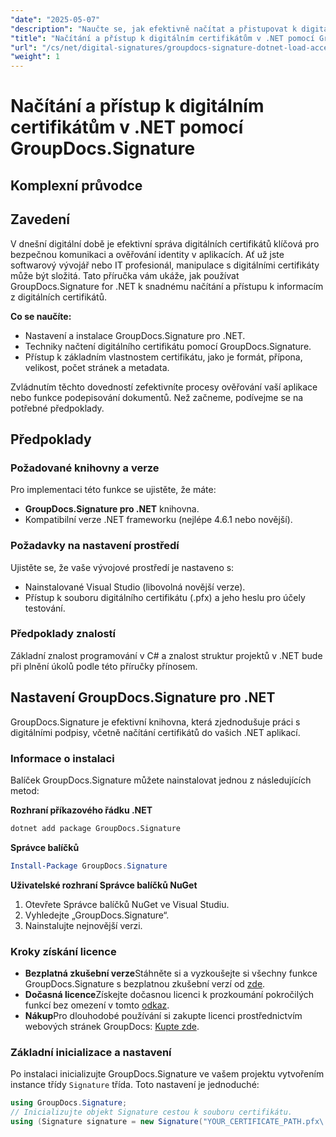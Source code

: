 ```yaml
---
"date": "2025-05-07"
"description": "Naučte se, jak efektivně načítat a přistupovat k digitálním certifikátům pomocí GroupDocs.Signature pro .NET. Vylepšete bezpečnostní funkce své aplikace pomocí tohoto podrobného návodu."
"title": "Načítání a přístup k digitálním certifikátům v .NET pomocí GroupDocs.Signature – Komplexní průvodce"
"url": "/cs/net/digital-signatures/groupdocs-signature-dotnet-load-access-digital-certificates/"
"weight": 1
---
```


# Načítání a přístup k digitálním certifikátům v .NET pomocí GroupDocs.Signature
## Komplexní průvodce

## Zavedení
V dnešní digitální době je efektivní správa digitálních certifikátů klíčová pro bezpečnou komunikaci a ověřování identity v aplikacích. Ať už jste softwarový vývojář nebo IT profesionál, manipulace s digitálními certifikáty může být složitá. Tato příručka vám ukáže, jak používat GroupDocs.Signature for .NET k snadnému načítání a přístupu k informacím z digitálních certifikátů.

**Co se naučíte:**
- Nastavení a instalace GroupDocs.Signature pro .NET.
- Techniky načtení digitálního certifikátu pomocí GroupDocs.Signature.
- Přístup k základním vlastnostem certifikátu, jako je formát, přípona, velikost, počet stránek a metadata.

Zvládnutím těchto dovedností zefektivníte procesy ověřování vaší aplikace nebo funkce podepisování dokumentů. Než začneme, podívejme se na potřebné předpoklady.

## Předpoklady
### Požadované knihovny a verze
Pro implementaci této funkce se ujistěte, že máte:
- **GroupDocs.Signature pro .NET** knihovna.
- Kompatibilní verze .NET frameworku (nejlépe 4.6.1 nebo novější).

### Požadavky na nastavení prostředí
Ujistěte se, že vaše vývojové prostředí je nastaveno s:
- Nainstalované Visual Studio (libovolná novější verze).
- Přístup k souboru digitálního certifikátu (.pfx) a jeho heslu pro účely testování.

### Předpoklady znalostí
Základní znalost programování v C# a znalost struktur projektů v .NET bude při plnění úkolů podle této příručky přínosem. 

## Nastavení GroupDocs.Signature pro .NET
GroupDocs.Signature je efektivní knihovna, která zjednodušuje práci s digitálními podpisy, včetně načítání certifikátů do vašich .NET aplikací.

### Informace o instalaci
Balíček GroupDocs.Signature můžete nainstalovat jednou z následujících metod:

**Rozhraní příkazového řádku .NET**
```bash
dotnet add package GroupDocs.Signature
```

**Správce balíčků**
```powershell
Install-Package GroupDocs.Signature
```

**Uživatelské rozhraní Správce balíčků NuGet**
1. Otevřete Správce balíčků NuGet ve Visual Studiu.
2. Vyhledejte „GroupDocs.Signature“.
3. Nainstalujte nejnovější verzi.

### Kroky získání licence
- **Bezplatná zkušební verze**Stáhněte si a vyzkoušejte si všechny funkce GroupDocs.Signature s bezplatnou zkušební verzí od [zde](https://releases.groupdocs.com/signature/net/).
- **Dočasná licence**Získejte dočasnou licenci k prozkoumání pokročilých funkcí bez omezení v tomto [odkaz](https://purchase.groupdocs.com/temporary-license/).
- **Nákup**Pro dlouhodobé používání si zakupte licenci prostřednictvím webových stránek GroupDocs: [Kupte zde](https://purchase.groupdocs.com/buy).

### Základní inicializace a nastavení
Po instalaci inicializujte GroupDocs.Signature ve vašem projektu vytvořením instance třídy `Signature` třída. Toto nastavení je jednoduché:

```csharp
using GroupDocs.Signature;
// Inicializujte objekt Signature cestou k souboru certifikátu.
using (Signature signature = new Signature("YOUR_CERTIFICATE_PATH.pfx\